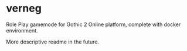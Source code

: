 # verneg
Role Play gamemode for Gothic 2 Online platform, complete with docker environment. 

More descriptive readme in the future.
